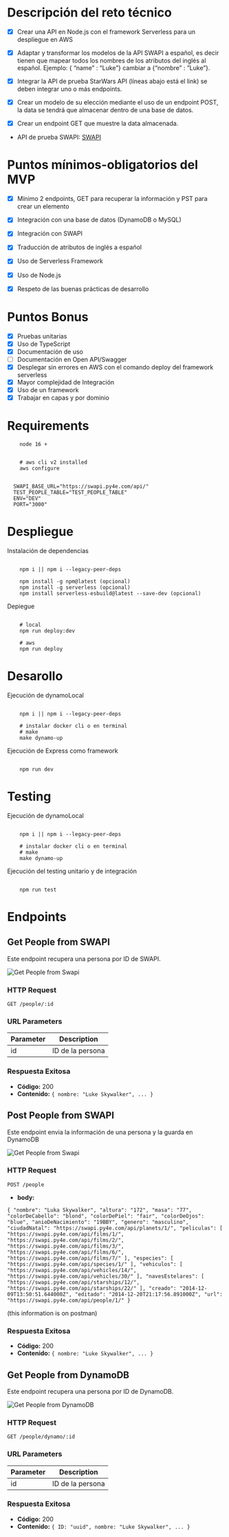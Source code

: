 # Descripción del reto técnico #

- [x] Crear una API en Node.js con el framework Serverless para un despliegue en AWS

- [x] Adaptar y transformar los modelos de la API SWAPI a español, es decir tienen que mapear todos los nombres de los atributos del inglés al español. Ejemplo: { “name” : “Luke”} cambiar a {“nombre” : ”Luke”}.

- [x] Integrar la API de prueba StarWars API (líneas abajo está el link) se deben integrar uno o más endpoints.

- [x] Crear un modelo de su elección mediante el uso de un endpoint POST, la data se tendrá que almacenar dentro de una base de datos.

- [x] Crear un endpoint GET que muestre la data almacenada.

- API de prueba SWAPI: [SWAPI](https://swapi.py4e.com/documentation)

# Puntos mínimos-obligatorios del MVP #

- [x] Mínimo 2 endpoints, GET para recuperar la información y PST para crear un elemento

- [x] Integración con una base de datos (DynamoDB o MySQL)

- [x] Integración con SWAPI

- [x] Traducción de atributos de inglés a español

- [x] Uso de Serverless Framework

- [x] Uso de Node.js

- [x] Respeto de las buenas prácticas de desarrollo

# Puntos Bonus #

- [x] Pruebas unitarias
- [x] Uso de TypeScript
- [x] Documentación de uso
- [ ] Documentación en Open API/Swagger
- [x] Desplegar sin errores en AWS con el comando deploy del framework serverless
- [x] Mayor complejidad de Integración
- [x] Uso de un framework
- [x] Trabajar en capas y por dominio

# Requirements #

```shell
    node 16 +
```

```shell

    # aws cli v2 installed
    aws configure 

```


```shell

  SWAPI_BASE_URL="https://swapi.py4e.com/api/"
  TEST_PEOPLE_TABLE="TEST_PEOPLE_TABLE"
  ENV="DEV"
  PORT="3000"

```

# Despliegue #

Instalación de dependencias

```shell

    npm i || npm i --legacy-peer-deps

    npm install -g npm@latest (opcional)
    npm install -g serverless (opcional)
    npm install serverless-esbuild@latest --save-dev (opcional)

```

Depiegue

```shell

    # local
    npm run deploy:dev

    # aws
    npm run deploy

```

# Desarollo #

Ejecución de dynamoLocal

```shell

    npm i || npm i --legacy-peer-deps

    # instalar docker cli o en terminal
    # make
    make dynamo-up

```

Ejecución de Express como framework

```shell

    npm run dev

```

# Testing #

Ejecución de dynamoLocal

```shell

    npm i || npm i --legacy-peer-deps
    
    # instalar docker cli o en terminal
    # make
    make dynamo-up

```

Ejecución del testing unitario y de integración

```shell

    npm run test

```

# Endpoints #

## Get People from SWAPI

Este endpoint recupera una persona por ID de SWAPI.

![Get People from Swapi](docs/img/getPeopleFromSwapipng.png)

### HTTP Request

`GET /people/:id`

### URL Parameters

| Parameter | Description        |
|-----------|--------------------|
| id        | ID de la persona   |

### Respuesta Exitosa

- **Código:** 200
- **Contenido:** `{ nombre: "Luke Skywalker", ... }`

## Post People from SWAPI

Este endpoint envia la información de una persona y la guarda en DynamoDB

![Get People from Swapi](docs/img/savePeopleToDynamo.png)

### HTTP Request

`POST /people`

- **body:** 

`{
  "nombre": "Luka Skywalker",
  "altura": "172",
  "masa": "77",
  "colorDeCabello": "blond",
  "colorDePiel": "fair",
  "colorDeOjos": "blue",
  "anioDeNacimiento": "19BBY",
  "genero": "masculino",
  "ciudadNatal": "https://swapi.py4e.com/api/planets/1/",
  "peliculas": [
    "https://swapi.py4e.com/api/films/1/",
    "https://swapi.py4e.com/api/films/2/",
    "https://swapi.py4e.com/api/films/3/",
    "https://swapi.py4e.com/api/films/6/",
    "https://swapi.py4e.com/api/films/7/"
  ],
  "especies": [
    "https://swapi.py4e.com/api/species/1/"
  ],
  "vehiculos": [
    "https://swapi.py4e.com/api/vehicles/14/",
    "https://swapi.py4e.com/api/vehicles/30/"
  ],
  "navesEstelares": [
    "https://swapi.py4e.com/api/starships/12/",
    "https://swapi.py4e.com/api/starships/22/"
  ],
  "creado": "2014-12-09T13:50:51.644000Z",
  "editado": "2014-12-20T21:17:56.891000Z",
  "url": "https://swapi.py4e.com/api/people/1/"
}
`

(this information is on postman)

### Respuesta Exitosa

- **Código:** 200
- **Contenido:** `{ nombre: "Luke Skywalker", ... }`

## Get People from DynamoDB

Este endpoint recupera una persona por ID de DynamoDB.

![Get People from DynamoDB](docs/img/getPeoplefromDynamo.png)

### HTTP Request

`GET /people/dynamo/:id`

### URL Parameters

| Parameter | Description        |
|-----------|--------------------|
| id        | ID de la persona   |

### Respuesta Exitosa

- **Código:** 200
- **Contenido:** `{ ID: "uuid", nombre: "Luke Skywalker", ... }`
